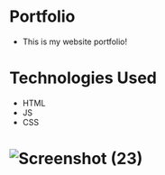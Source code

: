 # Portfolio
* This is my website portfolio!

# Technologies Used
* HTML
* JS
* CSS

# ![Screenshot (23)](https://user-images.githubusercontent.com/110860814/206592964-1a9d3627-d96d-45a5-a807-f5e138f92399.png)

